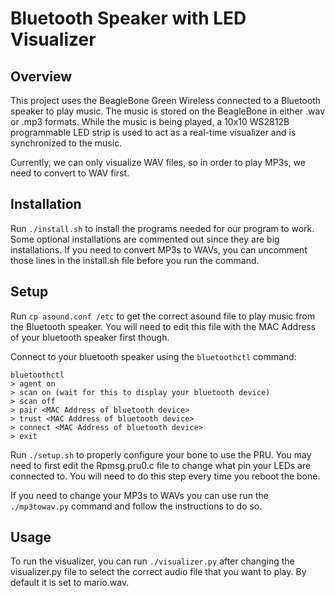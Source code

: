 # Bluetooth Speaker with LED Visualizer

## Overview

This project uses the BeagleBone Green Wireless connected to a Bluetooth speaker to play music. The music is stored on the BeagleBone in either .wav or .mp3 formats.
While the music is being played, a 10x10 WS2812B programmable LED strip is used to act as a real-time visualizer and is synchronized to the music.  

Currently, we can only visualize WAV files, so in order to play MP3s, we need to convert to WAV first. 

## Installation
Run `./install.sh` to install the programs needed for our program to work.
Some optional installations are commented out since they are big installations. If you need to convert MP3s to WAVs, you can uncomment those lines in the install.sh file before you run the command.

## Setup
Run `cp asound.conf /etc` to get the correct asound file to play music from the Bluetooth speaker. You will need to edit this file with the MAC Address of your bluetooth speaker first though.

Connect to your bluetooth speaker using the `bluetoothctl` command:

```
bluetoothctl
> agent on
> scan on (wait for this to display your bluetooth device)
> scan off
> pair <MAC Address of bluetooth device>
> trust <MAC Address of bluetooth device>
> connect <MAC Address of bluetooth device>
> exit
```

Run  `./setup.sh` to properly configure your bone to use the PRU. You may need to first edit the Rpmsg.pru0.c file to change what pin your LEDs are connected to.
You will need to do this step every time you reboot the bone.

If you need to change your MP3s to WAVs you can use run the `./mp3towav.py` command and follow the instructions to do so.  

## Usage

To run the visualizer, you can run `./visualizer.py` after changing the visualizer.py file to select the correct audio file that you want to play. 
By default it is set to mario.wav.   

